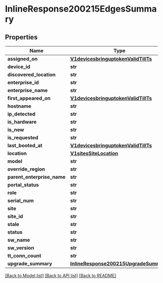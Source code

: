 # InlineResponse200215EdgesSummary

## Properties
Name | Type | Description | Notes
------------ | ------------- | ------------- | -------------
**assigned_on** | [**V1devicesbringuptokenValidTillTs**](V1devicesbringuptokenValidTillTs.md) |  | [optional] 
**device_id** | **str** |  | [optional] 
**discovered_location** | **str** |  | [optional] 
**enterprise_id** | **str** |  | [optional] 
**enterprise_name** | **str** |  | [optional] 
**first_appeared_on** | [**V1devicesbringuptokenValidTillTs**](V1devicesbringuptokenValidTillTs.md) |  | [optional] 
**hostname** | **str** |  | [optional] 
**ip_detected** | **str** |  | [optional] 
**is_hardware** | **str** |  | [optional] 
**is_new** | **str** |  | [optional] 
**is_requested** | **str** |  | [optional] 
**last_booted_at** | [**V1devicesbringuptokenValidTillTs**](V1devicesbringuptokenValidTillTs.md) |  | [optional] 
**location** | [**V1sitesSiteLocation**](V1sitesSiteLocation.md) |  | [optional] 
**model** | **str** |  | [optional] 
**override_region** | **str** |  | [optional] 
**parent_enterprise_name** | **str** |  | [optional] 
**portal_status** | **str** |  | [optional] 
**role** | **str** |  | [optional] 
**serial_num** | **str** |  | [optional] 
**site** | **str** |  | [optional] 
**site_id** | **str** |  | [optional] 
**stale** | **str** |  | [optional] 
**status** | **str** |  | [optional] 
**sw_name** | **str** |  | [optional] 
**sw_version** | **str** |  | [optional] 
**tt_conn_count** | **str** |  | [optional] 
**upgrade_summary** | [**InlineResponse200215UpgradeSummary**](InlineResponse200215UpgradeSummary.md) |  | [optional] 

[[Back to Model list]](../README.md#documentation-for-models) [[Back to API list]](../README.md#documentation-for-api-endpoints) [[Back to README]](../README.md)

